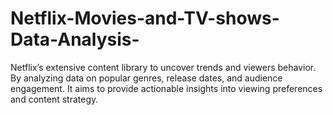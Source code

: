 # Netflix-Movies-and-TV-shows-Data-Analysis-
Netflix’s extensive content library to uncover trends and viewers behavior. By analyzing data on popular genres, release dates, and audience engagement. It aims to provide actionable insights into viewing preferences and content strategy.
